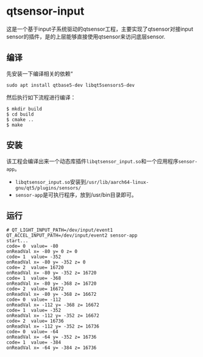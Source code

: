 # qtsensor-input
这是一个基于input子系统驱动的qtsensor工程，主要实现了qtsensor对接input sensor的插件，是的上层能够直接使用qtsensor来访问底层sensor.

## 编译
先安装一下编译相关的依赖“
```
sudo apt install qtbase5-dev libqt5sensors5-dev
```
然后执行如下流程进行编译：
```
$ mkdir build
$ cd build
$ cmake ..
$ make
```

## 安装
该工程会编译出来一个动态库插件```libqtsensor_input.so```和一个应用程序```sensor-app```。
- ```libqtsensor_input.so```安装到```/usr/lib/aarch64-linux-gnu/qt5/plugins/sensors/```
- ```sensor-app```是可执行程序，放到/usr/bin目录即可。

## 运行
```
# QT_LIGHT_INPUT_PATH=/dev/input/event1 QT_ACCEL_INPUT_PATH=/dev/input/event2 sensor-app
start...
code= 0  value= -80
onReadVal x= -80 y= 0 z= 0
code= 1  value= -352
onReadVal x= -80 y= -352 z= 0
code= 2  value= 16720
onReadVal x= -80 y= -352 z= 16720
code= 1  value= -368
onReadVal x= -80 y= -368 z= 16720
code= 2  value= 16672
onReadVal x= -80 y= -368 z= 16672
code= 0  value= -112
onReadVal x= -112 y= -368 z= 16672
code= 1  value= -352
onReadVal x= -112 y= -352 z= 16672
code= 2  value= 16736
onReadVal x= -112 y= -352 z= 16736
code= 0  value= -64
onReadVal x= -64 y= -352 z= 16736
code= 1  value= -384
onReadVal x= -64 y= -384 z= 16736
```